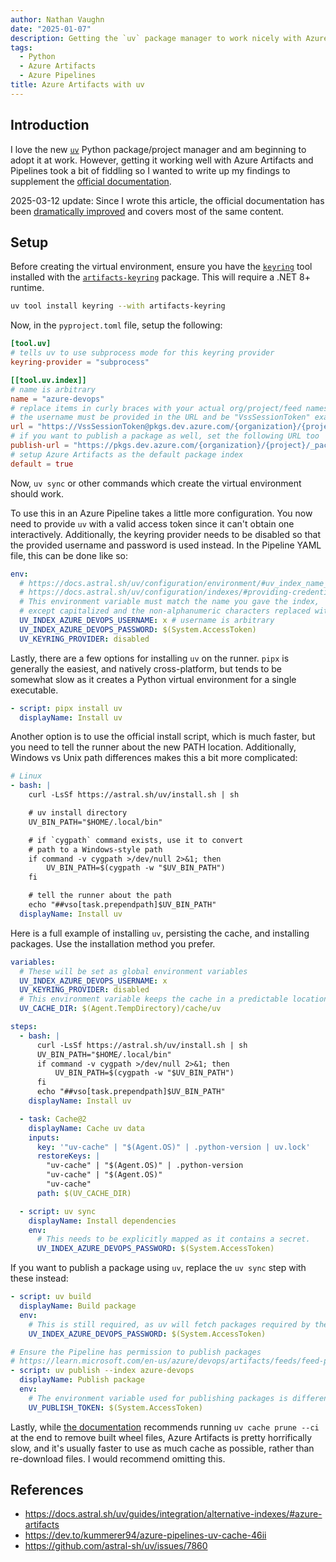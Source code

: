 ```yaml
---
author: Nathan Vaughn
date: "2025-01-07"
description: Getting the `uv` package manager to work nicely with Azure Artifacts and Pipelines
tags:
  - Python
  - Azure Artifacts
  - Azure Pipelines
title: Azure Artifacts with uv
---
```


## Introduction

I love the new [`uv`](https://github.com/astral-sh/uv) Python package/project
manager and am beginning to adopt it at work. However, getting it working well
with Azure Artifacts and Pipelines took a bit of fiddling so I wanted to write
up my findings to supplement the
[official documentation](https://docs.astral.sh/uv/guides/integration/alternative-indexes/#azure-artifacts).

2025-03-12 update: Since I wrote this article, the official documentation has been
[dramatically improved](https://github.com/astral-sh/uv/commit/368f9a82d9b24b997a3556f3ccdd111d6f483195)
and covers most of the same content.

## Setup

Before creating the virtual environment, ensure you have the
[`keyring`](https://github.com/jaraco/keyring) tool installed with the
[`artifacts-keyring`](https://github.com/microsoft/artifacts-keyring) package.
This will require a .NET 8+ runtime.

```bash
uv tool install keyring --with artifacts-keyring
```

Now, in the `pyproject.toml` file, setup the following:

```toml
[tool.uv]
# tells uv to use subprocess mode for this keyring provider
keyring-provider = "subprocess"

[[tool.uv.index]]
# name is arbitrary
name = "azure-devops"
# replace items in curly braces with your actual org/project/feed names
# the username must be provided in the URL and be "VssSessionToken" exactly
url = "https://VssSessionToken@pkgs.dev.azure.com/{organization}/{project}/_packaging/{feed}/pypi/simple/"
# if you want to publish a package as well, set the following URL too
publish-url = "https://pkgs.dev.azure.com/{organization}/{project}/_packaging/{feed}/pypi/upload/"
# setup Azure Artifacts as the default package index
default = true
```

Now, `uv sync` or other commands which create the virtual environment should work.

To use this in an Azure Pipeline takes a little more configuration. You now
need to provide `uv` with a valid access token since it can't obtain
one interactively. Additionally, the keyring provider needs to be disabled
so that the provided username and password is used instead. In the Pipeline YAML file,
this can be done like so:

```yaml
env:
  # https://docs.astral.sh/uv/configuration/environment/#uv_index_name_password
  # https://docs.astral.sh/uv/configuration/indexes/#providing-credentials
  # This environment variable must match the name you gave the index,
  # except capitalized and the non-alphanumeric characters replaced with underscores
  UV_INDEX_AZURE_DEVOPS_USERNAME: x # username is arbitrary
  UV_INDEX_AZURE_DEVOPS_PASSWORD: $(System.AccessToken)
  UV_KEYRING_PROVIDER: disabled
```

Lastly, there are a few options for installing `uv` on the runner. `pipx` is generally
the easiest, and natively cross-platform, but tends to be somewhat slow as it creates
a Python virtual environment for a single executable.

```yaml
- script: pipx install uv
  displayName: Install uv
```

Another option is to use the official install script, which is much faster,
but you need to tell the runner about the new PATH location. Additionally,
Windows vs Unix path differences makes this a bit more complicated:

```yaml
# Linux
- bash: |
    curl -LsSf https://astral.sh/uv/install.sh | sh

    # uv install directory
    UV_BIN_PATH="$HOME/.local/bin"

    # if `cygpath` command exists, use it to convert
    # path to a Windows-style path
    if command -v cygpath >/dev/null 2>&1; then
        UV_BIN_PATH=$(cygpath -w "$UV_BIN_PATH")
    fi

    # tell the runner about the path
    echo "##vso[task.prependpath]$UV_BIN_PATH"
  displayName: Install uv
```

Here is a full example of installing `uv`, persisting the cache, and
installing packages. Use the installation method you prefer.

```yaml
variables:
  # These will be set as global environment variables
  UV_INDEX_AZURE_DEVOPS_USERNAME: x
  UV_KEYRING_PROVIDER: disabled
  # This environment variable keeps the cache in a predictable location
  UV_CACHE_DIR: $(Agent.TempDirectory)/cache/uv

steps:
  - bash: |
      curl -LsSf https://astral.sh/uv/install.sh | sh
      UV_BIN_PATH="$HOME/.local/bin"
      if command -v cygpath >/dev/null 2>&1; then
          UV_BIN_PATH=$(cygpath -w "$UV_BIN_PATH")
      fi
      echo "##vso[task.prependpath]$UV_BIN_PATH"
    displayName: Install uv

  - task: Cache@2
    displayName: Cache uv data
    inputs:
      key: '"uv-cache" | "$(Agent.OS)" | .python-version | uv.lock'
      restoreKeys: |
        "uv-cache" | "$(Agent.OS)" | .python-version
        "uv-cache" | "$(Agent.OS)"
        "uv-cache"
      path: $(UV_CACHE_DIR)

  - script: uv sync
    displayName: Install dependencies
    env:
      # This needs to be explicitly mapped as it contains a secret.
      UV_INDEX_AZURE_DEVOPS_PASSWORD: $(System.AccessToken)
```

If you want to publish a package using `uv`, replace the `uv sync` step with these
instead:

```yaml
- script: uv build
  displayName: Build package
  env:
    # This is still required, as uv will fetch packages required by the build system
    UV_INDEX_AZURE_DEVOPS_PASSWORD: $(System.AccessToken)

# Ensure the Pipeline has permission to publish packages
# https://learn.microsoft.com/en-us/azure/devops/artifacts/feeds/feed-permissions?view=azure-devops#pipelines-permissions
- script: uv publish --index azure-devops
  displayName: Publish package
  env:
    # The environment variable used for publishing packages is different
    UV_PUBLISH_TOKEN: $(System.AccessToken)
```

Lastly, while
[the documentation](https://docs.astral.sh/uv/concepts/cache/#caching-in-continuous-integration)
recommends running `uv cache prune --ci` at the end to remove built wheel files,
Azure Artifacts is pretty horrifically slow, and it's usually faster to
use as much cache as possible, rather than re-download files. I would recommend
omitting this.

## References

- <https://docs.astral.sh/uv/guides/integration/alternative-indexes/#azure-artifacts>
- <https://dev.to/kummerer94/azure-pipelines-uv-cache-46ii>
- <https://github.com/astral-sh/uv/issues/7860>
